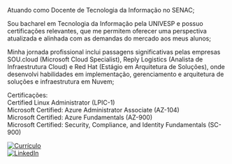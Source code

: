 Atuando como Docente de Tecnologia da Informação no SENAC;

Sou bacharel em Tecnologia da Informação pela UNIVESP e possuo certificações relevantes, que me permitem oferecer uma perspectiva atualizada e alinhada com as demandas do mercado aos meus alunos;

Minha jornada profissional inclui passagens significativas pelas empresas SOU.cloud (Microsoft Cloud Specialist), Reply Logistics (Analista de Infraestrutura Cloud) e Red Hat (Estágio em Arquitetura de Soluções), onde desenvolvi habilidades em implementação, gerenciamento e arquitetura de soluções e infraestrutura em Nuvem;

Certificações:<br>
Certified Linux Administrator (LPIC-1)<br>
Microsoft Certified: Azure Administrator Associate (AZ-104)<br>
Microsoft Certified: Azure Fundamentals (AZ-900)<br>
Microsoft Certified: Security, Compliance, and Identity Fundamentals (SC-900)<br>

[![Currículo](https://img.shields.io/badge/Currículo-Angelo_Granai_Neto-blue?style=for-the-badge)](https://granai.github.io/resume/)<br>
[![LinkedIn](https://img.shields.io/badge/LinkedIn-Angelo_Granai-blue?style=for-the-badge)](https://linkedin.com/in/angelogranai)
